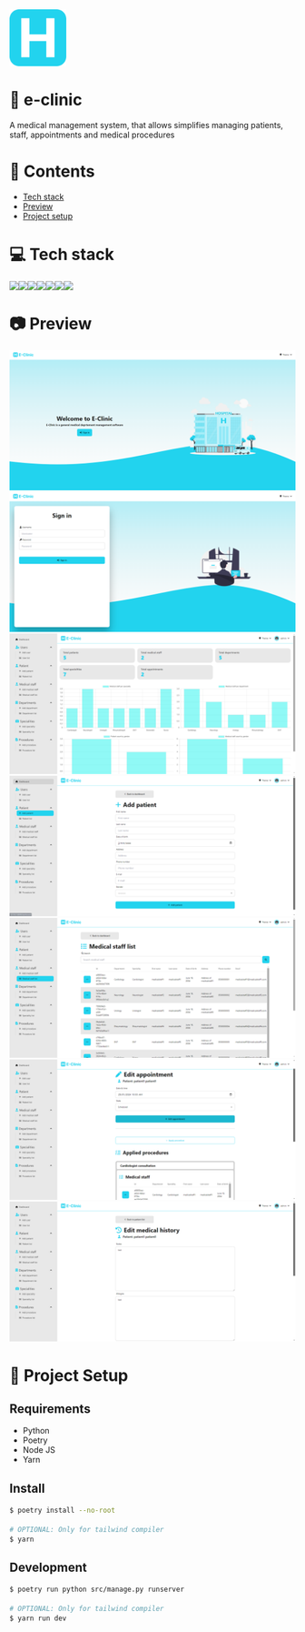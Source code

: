 <img height="100px" width="100px" src="https://github.com/devlotfi/e-clinic/blob/main/github-assets/logo.svg">

# 📜 e-clinic
A medical management system, that allows simplifies managing patients, staff, appointments and medical procedures

# 📌 Contents
- [Tech stack](#-tech-stack)
- [Preview](#-preview)
- [Project setup](#-project-setup)

# 💻 Tech stack
<div style="display: flex; flex-wrap: wrap;">
	<img src="https://skillicons.dev/icons?i=html" />
	<img src="https://skillicons.dev/icons?i=css" />
	<img src="https://skillicons.dev/icons?i=tailwind" />
	<img src="https://skillicons.dev/icons?i=typescript" />
	<img src="https://skillicons.dev/icons?i=python" />
	<img src="https://skillicons.dev/icons?i=django" />
	<img src="https://skillicons.dev/icons?i=postgres" />
</div>

# 📷 Preview

<img src="https://github.com/devlotfi/e-clinic/blob/main/github-assets/preview-1.png">
<img src="https://github.com/devlotfi/e-clinic/blob/main/github-assets/preview-2.png">
<img src="https://github.com/devlotfi/e-clinic/blob/main/github-assets/preview-3.png">
<img src="https://github.com/devlotfi/e-clinic/blob/main/github-assets/preview-4.png">
<img src="https://github.com/devlotfi/e-clinic/blob/main/github-assets/preview-5.png">
<img src="https://github.com/devlotfi/e-clinic/blob/main/github-assets/preview-6.png">
<img src="https://github.com/devlotfi/e-clinic/blob/main/github-assets/preview-7.png">

# 📂 Project Setup

## Requirements
- Python
- Poetry
- Node JS
- Yarn

## Install

```bash
$ poetry install --no-root

# OPTIONAL: Only for tailwind compiler
$ yarn
```

## Development

```bash
$ poetry run python src/manage.py runserver

# OPTIONAL: Only for tailwind compiler
$ yarn run dev
```


